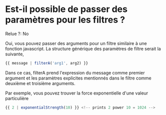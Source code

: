 # Est-il possible de passer des paramètres pour les filtres ?

Relue ?: No

Oui, vous pouvez 
passer des arguments pour un filtre similaire à une fonction javascript.
  La structure générique des paramètres de filtre serait la suivante,

```jsx
{{ message | filterA('arg1', arg2) }}
```

Dans ce cas, 
filterA prend l'expression du message comme premier argument et les 
paramètres explicites mentionnés dans le filtre comme deuxième et 
troisième arguments.

Par exemple, vous pouvez trouver la force exponentielle d'une valeur particulière

```jsx
{{ 2 | exponentialStrength(10) }} <!-- prints 2 power 10 = 1024 -->
```
